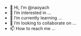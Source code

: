 - 👋 Hi, I’m @naoyach
- 👀 I’m interested in ...
- 🌱 I’m currently learning ...
- 💞️ I’m looking to collaborate on ...
- 📫 How to reach me ...

<!---
naoyach/naoyach is a ✨ special ✨ repository because its `README.md` (this file) appears on your GitHub profile.
You can click the Preview link to take a look at your changes.
--->
